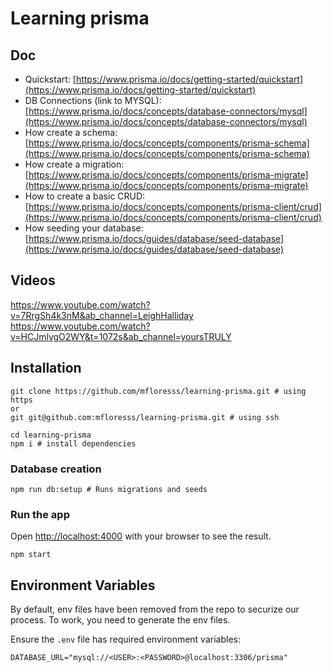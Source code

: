 # Learning prisma

## Doc

- Quickstart: [https://www.prisma.io/docs/getting-started/quickstart](https://www.prisma.io/docs/getting-started/quickstart)
- DB Connections (link to MYSQL): [https://www.prisma.io/docs/concepts/database-connectors/mysql](https://www.prisma.io/docs/concepts/database-connectors/mysql)
- How create a schema: [https://www.prisma.io/docs/concepts/components/prisma-schema](https://www.prisma.io/docs/concepts/components/prisma-schema)
- How create a migration: [https://www.prisma.io/docs/concepts/components/prisma-migrate](https://www.prisma.io/docs/concepts/components/prisma-migrate)
- How to create a basic CRUD: [https://www.prisma.io/docs/concepts/components/prisma-client/crud](https://www.prisma.io/docs/concepts/components/prisma-client/crud)
- How seeding your database: [https://www.prisma.io/docs/guides/database/seed-database](https://www.prisma.io/docs/guides/database/seed-database)

## Videos
https://www.youtube.com/watch?v=7RrgSh4k3nM&ab_channel=LeighHalliday
https://www.youtube.com/watch?v=HCJmlvgO2WY&t=1072s&ab_channel=yoursTRULY

## Installation

```
git clone https://github.com/mfloresss/learning-prisma.git # using https
or
git git@github.com:mfloresss/learning-prisma.git # using ssh

cd learning-prisma
npm i # install dependencies
```

### Database creation

```
npm run db:setup # Runs migrations and seeds
```

### Run the app

Open [http://localhost:4000](http://localhost:4000) with your browser to see the result.

```
npm start
```

## Environment Variables

By default, env files have been removed from the repo to securize our process. To work, you need to generate the env files.

Ensure the `.env` file has required environment variables:

```
DATABASE_URL="mysql://<USER>:<PASSWORD>@localhost:3306/prisma"
```
